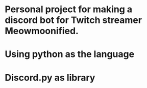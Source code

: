 # Personal project for making a discord bot for Twitch streamer Meowmoonified. 

# Using python as the language

# Discord.py as library

